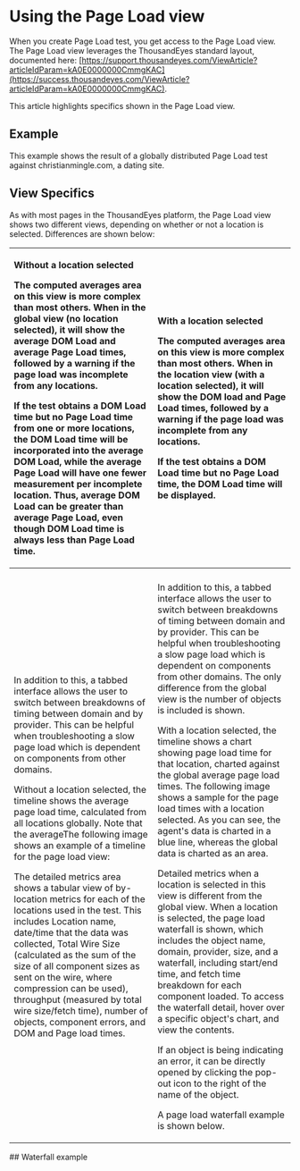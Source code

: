 # Using the Page Load view

When you create Page Load test, you get access to the Page Load view.  The Page Load view leverages the ThousandEyes standard layout, documented here: [https://support.thousandeyes.com/ViewArticle?articleIdParam=kA0E0000000CmmgKAC](https://success.thousandeyes.com/ViewArticle?articleIdParam=kA0E0000000CmmgKAC).  

This article highlights specifics shown in the Page Load view.

## Example

This example shows the result of a globally distributed Page Load test against christianmingle.com, a dating site.

## View Specifics

 As with most pages in the ThousandEyes platform, the Page Load view shows two different views, depending on whether or not a location is selected.  Differences are shown below:

<table>
  <thead>
    <tr>
      <th style="text-align:left">
        <p><b>Without a location selected</b>
        </p>
        <p>The computed averages area on this view is more complex than most others.
          When in the global view (no location selected), it will show the average
          DOM Load and average Page Load times, followed by a warning if the page
          load was incomplete from any locations.</p>
        <p>If the test obtains a DOM Load time but no Page Load time from one or
          more locations, the DOM Load time will be incorporated into the average
          DOM Load, while the average Page Load will have one fewer measurement per
          incomplete location. Thus, average DOM Load can be greater than average
          Page Load, even though DOM Load time is always less than Page Load time.</p>
      </th>
      <th style="text-align:left">
        <p><b>With a location selected</b>
        </p>
        <p>The computed averages area on this view is more complex than most others.
          When in the location view (with a location selected), it will show the
          DOM load and Page Load times, followed by a warning if the page load was
          incomplete from any locations.</p>
        <p>If the test obtains a DOM Load time but no Page Load time, the DOM Load
          time will be displayed.</p>
      </th>
    </tr>
  </thead>
  <tbody>
    <tr>
      <td style="text-align:left"></td>
      <td style="text-align:left"></td>
    </tr>
    <tr>
      <td style="text-align:left">
        <p>In addition to this, a tabbed interface allows the user to switch between
          breakdowns of timing between domain and by provider. This can be helpful
          when troubleshooting a slow page load which is dependent on components
          from other domains.</p>
        <p>Without a location selected, the timeline shows the average page load
          time, calculated from all locations globally. Note that the averageThe
          following image shows an example of a timeline for the page load view:</p>
        <p>The detailed metrics area shows a tabular view of by-location metrics
          for each of the locations used in the test. This includes Location name,
          date/time that the data was collected, Total Wire Size (calculated as the
          sum of the size of all component sizes as sent on the wire, where compression
          can be used), throughput (measured by total wire size/fetch time), number
          of objects, component errors, and DOM and Page load times.</p>
      </td>
      <td style="text-align:left">
        <p>In addition to this, a tabbed interface allows the user to switch between
          breakdowns of timing between domain and by provider. This can be helpful
          when troubleshooting a slow page load which is dependent on components
          from other domains. The only difference from the global view is the number
          of objects is included is shown.</p>
        <p>With a location selected, the timeline shows a chart showing page load
          time for that location, charted against the global average page load times.
          The following image shows a sample for the page load times with a location
          selected. As you can see, the agent&apos;s data is charted in a blue line,
          whereas the global data is charted as an area.</p>
        <p>Detailed metrics when a location is selected in this view is different
          from the global view. When a location is selected, the page load waterfall
          is shown, which includes the object name, domain, provider, size, and a
          waterfall, including start/end time, and fetch time breakdown for each
          component loaded. To access the waterfall detail, hover over a specific
          object&apos;s chart, and view the contents.</p>
        <p>If an object is being indicating an error, it can be directly opened by
          clicking the pop-out icon to the right of the name of the object.</p>
        <p>A page load waterfall example is shown below.</p>
      </td>
    </tr>
  </tbody>
</table>## Waterfall example

